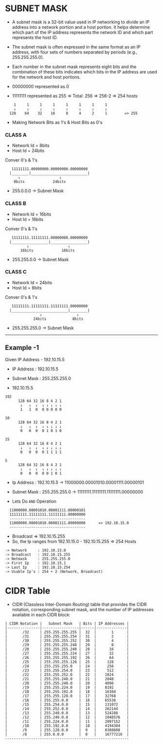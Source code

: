 # SUBNET MASK
* A subnet mask is a 32-bit value used in IP networking to divide an IP address into a network portion and a host portion. It helps determine which part of the IP address represents the network ID and which part represents the host ID.
* The subnet mask is often expressed in the same format as an IP address, with four sets of numbers separated by periods (e.g., 255.255.255.0).
* Each number in the subnet mask represents eight bits and the combination of these bits indicates which bits in the IP address are used for the network and host portions.

* 00000000 represented as 0      
* 11111111 represented as 255     => Total: 256 => 256-2 => 254 hosts
  
```
    1     1     1     1     1     1     1     1
    ↓     ↓     ↓     ↓     ↓     ↓     ↓     ↓
  128    64    32    16     8     4     2     1        => 255
```
* Making Network Bits as 1's & Host Bits as 0's

### CLASS A

* Network Id = 8bits
* Host Id    = 24bits

Conver 0's & 1's

```
   11111111.00000000.00000000.00000000
  |________|__________________________| 
      ↓                  ↓
    8bits             24bits
```

* 255.0.0.0 -> Subnet Mask

### CLASS B

* Network Id = 16bits
* Host Id    = 16bits

Conver 0's & 1's

```
   11111111.11111111.00000000.00000000
  |_________________|_________________| 
          ↓                  ↓
       16bits             16bits
```

* 255.255.0.0 -> Subnet Mask

### CLASS C

* Network Id = 24bits
* Host Id    = 8bits

Conver 0's & 1's

```
   11111111.11111111.11111111.00000000
  |__________________________|________| 
                ↓                ↓
             24bits            8bits
```

* 255.255.255.0 -> Subnet Mask

-----------------------------------------------------------------------------------------------------


 ## Example -1

 Given IP Address - 192.10.15.5

 * IP Address  : 192.10.15.5
 * Subnet Mask : 255.255.255.0


* 192.10.15.5
```
192
      128 64 32 16 8 4 2 1
       ↓   ↓  ↓  ↓ ↓ ↓ ↓ ↓
       1   1  0  0 0 0 0 0

10
      128 64 32 16 8 4 2 1
       ↓   ↓  ↓  ↓ ↓ ↓ ↓ ↓
       0   0  0  0 1 0 1 0

15
      128 64 32 16 8 4 2 1
       ↓   ↓  ↓  ↓ ↓ ↓ ↓ ↓
       0   0  0  0 1 1 1 1

5
      128 64 32 16 8 4 2 1
       ↓   ↓  ↓  ↓ ↓ ↓ ↓ ↓
       0   0  0  0 0 1 0 1

```
* Ip Address  : 192.10.15.5    -> 11000000.00001010.00001111.00000101
* Subnet Mask : 255.255.255.0  -> 11111111.11111111.11111111.00000000

* Lets Do `AND` Operation

```
  11000000.00001010.00001111.00000101
  11111111.11111111.11111111.00000000
  -----------------------------------
  11000000.00001010.00001111.00000000      => 192.10.15.0 
  -----------------------------------
```
* Broadcast => 192.10.15.255
* So, the Ip ranges from 192.10.15.0 - 192.10.15.255 => 254 Hosts

```
-> Network     : 192.10.15.0
-> Broadcast   : 192.10.15.255
-> Netmask     : 255.255.255.0
-> First Ip    : 192.10.15.1
-> Last Ip     : 192.10.15.254
-> Usable Ip's : 254 + 2 (Network, Broadcast)

```

# CIDR Table
* CIDR (Classless Inter-Domain Routing) table that provides the CIDR notation, corresponding subnet mask, and the number of IP addresses available in each CIDR block:

```
| CIDR Notation |   Subnet Mask   | Bits | IP Addresses |
|---------------|-----------------|------|--------------|
|       /32     | 255.255.255.255 |  32  |       1      |
|       /31     | 255.255.255.254 |  31  |       2      |
|       /30     | 255.255.255.252 |  30  |       4      |
|       /29     | 255.255.255.248 |  29  |       8      |
|       /28     | 255.255.255.240 |  28  |      16      |
|       /27     | 255.255.255.224 |  27  |      32      |
|       /26     | 255.255.255.192 |  26  |      64      |
|       /25     | 255.255.255.128 |  25  |     128      |
|       /24     | 255.255.255.0   |  24  |     256      |
|       /23     | 255.255.254.0   |  23  |     512      |
|       /22     | 255.255.252.0   |  22  |    1024      |
|       /21     | 255.255.248.0   |  21  |    2048      |
|       /20     | 255.255.240.0   |  20  |    4096      |
|       /19     | 255.255.224.0   |  19  |    8192      |
|       /18     | 255.255.192.0   |  18  |    16384     |
|       /17     | 255.255.128.0   |  17  |    32768     |
|       /16     | 255.255.0.0     |  16  |    65536     |
|       /15     | 255.254.0.0     |  15  |    131072    |
|       /14     | 255.252.0.0     |  14  |    262144    |
|       /13     | 255.248.0.0     |  13  |    524288    |
|       /12     | 255.240.0.0     |  12  |    1048576   |
|       /11     | 255.224.0.0     |  11  |    2097152   |
|       /10     | 255.192.0.0     |  10  |    4194304   | 
|       /9      | 255.128.0.0     |  9   |    8388608   |
|       /8      | 255.0.0.0       |  8   |    16777216  |
---------------------------------------------------------
```
